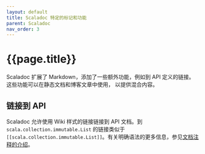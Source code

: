 ```yaml
---
layout: default
title: Scaladoc 特定的标记和功能
parent: Scaladoc
nav_order: 3
---
```


# {{page.title}}

Scaladoc 扩展了 Markdown，添加了一些额外功能，例如到 API 定义的链接。这些功能可以在静态文档和博客文章中使用，
以提供混合内容。

## 链接到 API

Scaladoc 允许使用 Wiki 样式的链接链接到 API 文档。到 `scala.collection.immutable.List` 的链接类似于
`[[scala.collection.immutable.List]]`。有关明确语法的更多信息，参见[文档注释的介绍](docComments.md)。
